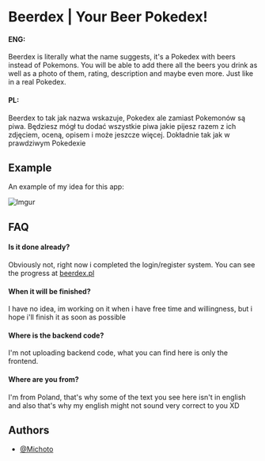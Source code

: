 
# Beerdex | Your Beer Pokedex!

#### ENG:

Beerdex is literally what the name suggests, it's a Pokedex with beers instead of Pokemons.
You will be able to add there all the beers you drink as well as a photo of them, rating, description and maybe even more. Just like in a real Pokedex.

#### PL:

Beerdex to tak jak nazwa wskazuje, Pokedex ale zamiast Pokemonów są piwa.
Będziesz mógł tu dodać wszystkie piwa jakie pijesz razem z ich zdjęciem, oceną, opisem i może jeszcze więcej. Dokładnie tak jak w prawdziwym Pokedexie
## Example 

An example of my idea for this app:

![Imgur](https://i.imgur.com/xztokRX.png)


## FAQ

#### Is it done already?

Obviously not, right now i completed the login/register system. You can see the progress at [beerdex.pl](https://beerdex.pl/)

#### When it will be finished?

I have no idea, im working on it when i have free time and willingness, but i hope i'll finish it as soon as possible

#### Where is the backend code?

I'm not uploading backend code, what you can find here is only the frontend.

#### Where are you from?

I'm from Poland, that's why some of the text you see here isn't in english and also that's why my english might not sound very correct to you XD


## Authors

- [@Michoto](https://www.github.com/Michoto4)

